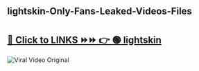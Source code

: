
 ## lightskin-Only-Fans-Leaked-Videos-Files

# <h2><a href="https://mediaupload.pro?lightskin">🔗 Click to LINKS ⏩⏩ 👉 🟢 lightskin </a></h2>

<a href="https://mediaupload.pro?lightskin" rel="nofollow" data-target="animated-image.originalLink"><img src="https://i.ibb.co.com/xMMVF88/686577567.gif" alt="Viral Video Original" style="max-width: 100%; display: inline-block;" data-target="animated-image.originalImage"></a>
